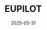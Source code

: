 ---
title: "EUPILOT"
type: "research"
funding: "EuroHPC-JU"
pi: "C. Puchol"
pi-inst: "BSC"
start-date: "2021-12-01"
date: "2025-05-31"
grant: "3.3M€"
role: "Researcher"
wp: "Work Package 7"
description: "Sergio is expected to deploy and evaluate DMR in a RISC-V-based cluster composed of European technologies"
my-start-date: ""
my-end-date: ""
url: ""
doi: "doi.org/10.3030/101034126"
---